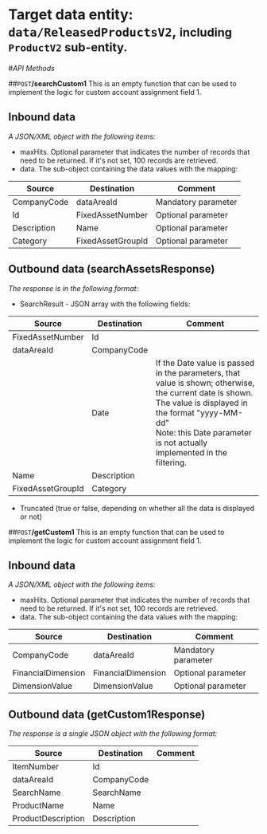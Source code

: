 # Target data entity: `data/ReleasedProductsV2`, <span style='font-size:smaller'>including `ProductV2` sub-entity.</span>

#_API Methods_

##`POST`**/searchCustom1**
This is an empty function that can be used to implement the logic for custom account assignment field 1.

## Inbound data

_A JSON/XML object with the following items:_
- maxHits. Optional parameter that indicates the number of records that need to be returned. If it's not set, 100 records are retrieved.
- data. The sub-object containing the data values with the mapping:

| Source | Destination | Comment |
|--|--|--|
| CompanyCode | dataAreaId | Mandatory parameter |
| Id | FixedAssetNumber | Optional parameter |
| Description | Name | Optional parameter |
| Category| FixedAssetGroupId | Optional parameter |

## Outbound data (searchAssetsResponse)
_The response is in the following format:_
- SearchResult - JSON array with the following fields:

| Source | Destination | Comment |
|--|--|--|
| FixedAssetNumber | Id| |
| dataAreaId | CompanyCode |
| | Date | If the Date value is passed in the parameters, that value is shown; otherwise, the current date is shown. The value is displayed in the format "yyyy-MM-dd"<br />Note: this Date parameter is not actually implemented in the filtering. | 
| Name| Description | |
| FixedAssetGroupId | Category | |
- Truncated (true or false, depending on whether all the data is displayed or not)

##`POST`**/getCustom1**
This is an empty function that can be used to implement the logic for custom account assignment field 1.

## Inbound data

_A JSON/XML object with the following items:_
- maxHits. Optional parameter that indicates the number of records that need to be returned. If it's not set, 100 records are retrieved.
- data. The sub-object containing the data values with the mapping:

| Source | Destination | Comment |
|--|--|--|
| CompanyCode | dataAreaId | Mandatory parameter |
| FinancialDimension | FinancialDimension | Optional parameter |
| DimensionValue | DimensionValue | Optional parameter |

## Outbound data (getCustom1Response)
_The response is a single JSON object with the following format:_

| Source | Destination | Comment |
|--|--|--|
| ItemNumber | Id| |
| dataAreaId | CompanyCode |
| SearchName | SearchName | | 
| ProductName| Name | |
| ProductDescription | Description | |

